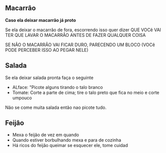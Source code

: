 ## Macarrâo

**Caso ela deixar macarrão já proto**

Se ela deixar o macarrâo de fora, escorrendo isso quer dizer QUE VOCê VAI TER QUE LAVAR O MACARRÂO ANTES DE FAZER QUALQUER COISA

SE NÂO O MACARRÂO VAI FICAR DURO, PARECENDO UM BLOCO (VOCê PODE PERCEBER ISSO AO PEGAR NELE)

## Salada

Se ela deixar salada pronta faça o seguinte

+ ALface: "Picote alguns tirando o talo branco
+ Tomate: Corte a parte de cima; tire o talo preto que fica no meio e corte umpouco

Não se come muita salada entâo nao picote tudo.

## Feijâo

+ Mexa o feijâo de vez em quando
+ Quando estiver borbulhando mexa e para de cozinha
+ Há ricos do feijâo queimar se esquecer ele, tome cuidad



